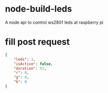 node-build-leds
===============

A node api to control ws2801 leds at raspberry pi

fill post request
==============
```json
{
    "leds": 1,
    "isActive": false,
    "duration": 51,
    "r": 0,
    "g": 0,
    "b": 0
}
```

